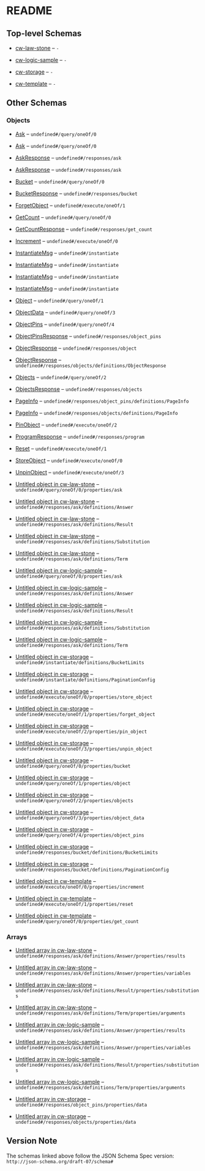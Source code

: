 # README

## Top-level Schemas

* [cw-law-stone](./cw-law-stone.md "CW Law StoneOverviewThe cw-law-stone smart contract aims to provide GaaS (i") – `-`

* [cw-logic-sample](./cw-logic-sample.md "CW Logic SampleSample contract to query the OKP4 logic module") – `-`

* [cw-storage](./cw-storage.md "CW StorageOverviewThe cw-storage smart contract enables the storage of arbitrary objects in any Cosmos blockchains using the CosmWasm framework") – `-`

* [cw-template](./cw-template.md "CW TemplateBase smart contract to start coding into the blockchain 🚀") – `-`

## Other Schemas

### Objects

* [Ask](./cw-law-stone-querymsg-oneof-ask.md "If not broken, ask the logic module the provided query with the law program loaded") – `undefined#/query/oneOf/0`

* [Ask](./cw-logic-sample-querymsg-oneof-ask.md "Ask returns the evaluation of the query using the program context through the logic module") – `undefined#/query/oneOf/0`

* [AskResponse](./cw-law-stone-responses-askresponse.md) – `undefined#/responses/ask`

* [AskResponse](./cw-logic-sample-responses-askresponse.md) – `undefined#/responses/ask`

* [Bucket](./cw-storage-querymsg-oneof-bucket.md "Bucket returns the bucket information") – `undefined#/query/oneOf/0`

* [BucketResponse](./cw-storage-responses-bucketresponse.md "BucketResponse is the response of the Bucket query") – `undefined#/responses/bucket`

* [ForgetObject](./cw-storage-executemsg-oneof-forgetobject.md "ForgetObject first unpin the object from the bucket for the considered sender, then remove it from the storage if it is not pinned anymore") – `undefined#/execute/oneOf/1`

* [GetCount](./cw-template-querymsg-oneof-getcount.md "GetCount returns the current count as a json-encoded number") – `undefined#/query/oneOf/0`

* [GetCountResponse](./cw-template-responses-getcountresponse.md "We define a custom struct for each query response") – `undefined#/responses/get_count`

* [Increment](./cw-template-executemsg-oneof-increment.md "Execute an increment message") – `undefined#/execute/oneOf/0`

* [InstantiateMsg](./cw-law-stone-instantiatemsg.md "Instantiate message") – `undefined#/instantiate`

* [InstantiateMsg](./cw-logic-sample-instantiatemsg.md "Instantiate messages") – `undefined#/instantiate`

* [InstantiateMsg](./cw-storage-instantiatemsg.md "Instantiate messages") – `undefined#/instantiate`

* [InstantiateMsg](./cw-template-instantiatemsg.md "Instantiate messages") – `undefined#/instantiate`

* [Object](./cw-storage-querymsg-oneof-object.md "Object returns the object information with the given id") – `undefined#/query/oneOf/1`

* [ObjectData](./cw-storage-querymsg-oneof-objectdata.md "ObjectData returns the content of the object with the given id") – `undefined#/query/oneOf/3`

* [ObjectPins](./cw-storage-querymsg-oneof-objectpins.md "ObjectPins returns the list of addresses that pinned the object with the given id with support for pagination") – `undefined#/query/oneOf/4`

* [ObjectPinsResponse](./cw-storage-responses-objectpinsresponse.md "ObjectPinsResponse is the response of the GetObjectPins query") – `undefined#/responses/object_pins`

* [ObjectResponse](./cw-storage-responses-objectresponse.md "ObjectResponse is the response of the Object query") – `undefined#/responses/object`

* [ObjectResponse](./cw-storage-responses-objectsresponse-definitions-objectresponse.md "ObjectResponse is the response of the Object query") – `undefined#/responses/objects/definitions/ObjectResponse`

* [Objects](./cw-storage-querymsg-oneof-objects.md "Objects returns the list of objects in the bucket with support for pagination") – `undefined#/query/oneOf/2`

* [ObjectsResponse](./cw-storage-responses-objectsresponse.md "ObjectsResponse is the response of the Objects query") – `undefined#/responses/objects`

* [PageInfo](./cw-storage-responses-objectpinsresponse-definitions-pageinfo.md "PageInfo is the page information returned for paginated queries") – `undefined#/responses/object_pins/definitions/PageInfo`

* [PageInfo](./cw-storage-responses-objectsresponse-definitions-pageinfo.md "PageInfo is the page information returned for paginated queries") – `undefined#/responses/objects/definitions/PageInfo`

* [PinObject](./cw-storage-executemsg-oneof-pinobject.md "PinObject pins the object in the bucket for the considered sender") – `undefined#/execute/oneOf/2`

* [ProgramResponse](./cw-law-stone-responses-programresponse.md "ProgramResponse carry elements to locate the program in a cw-storage contract") – `undefined#/responses/program`

* [Reset](./cw-template-executemsg-oneof-reset.md "Reset counter to the specified value") – `undefined#/execute/oneOf/1`

* [StoreObject](./cw-storage-executemsg-oneof-storeobject.md "StoreObject store an object to the bucket and make the sender the owner of the object") – `undefined#/execute/oneOf/0`

* [UnpinObject](./cw-storage-executemsg-oneof-unpinobject.md "UnpinObject unpins the object in the bucket for the considered sender") – `undefined#/execute/oneOf/3`

* [Untitled object in cw-law-stone](./cw-law-stone-querymsg-oneof-ask-properties-ask.md) – `undefined#/query/oneOf/0/properties/ask`

* [Untitled object in cw-law-stone](./cw-law-stone-responses-askresponse-definitions-answer.md) – `undefined#/responses/ask/definitions/Answer`

* [Untitled object in cw-law-stone](./cw-law-stone-responses-askresponse-definitions-result.md) – `undefined#/responses/ask/definitions/Result`

* [Untitled object in cw-law-stone](./cw-law-stone-responses-askresponse-definitions-substitution.md) – `undefined#/responses/ask/definitions/Substitution`

* [Untitled object in cw-law-stone](./cw-law-stone-responses-askresponse-definitions-term.md) – `undefined#/responses/ask/definitions/Term`

* [Untitled object in cw-logic-sample](./cw-logic-sample-querymsg-oneof-ask-properties-ask.md) – `undefined#/query/oneOf/0/properties/ask`

* [Untitled object in cw-logic-sample](./cw-logic-sample-responses-askresponse-definitions-answer.md) – `undefined#/responses/ask/definitions/Answer`

* [Untitled object in cw-logic-sample](./cw-logic-sample-responses-askresponse-definitions-result.md) – `undefined#/responses/ask/definitions/Result`

* [Untitled object in cw-logic-sample](./cw-logic-sample-responses-askresponse-definitions-substitution.md) – `undefined#/responses/ask/definitions/Substitution`

* [Untitled object in cw-logic-sample](./cw-logic-sample-responses-askresponse-definitions-term.md) – `undefined#/responses/ask/definitions/Term`

* [Untitled object in cw-storage](./cw-storage-instantiatemsg-definitions-bucketlimits.md "BucketLimits is the type of the limits of a bucket") – `undefined#/instantiate/definitions/BucketLimits`

* [Untitled object in cw-storage](./cw-storage-instantiatemsg-definitions-paginationconfig.md "PaginationConfig is the type carrying configuration for paginated queries") – `undefined#/instantiate/definitions/PaginationConfig`

* [Untitled object in cw-storage](./cw-storage-executemsg-oneof-storeobject-properties-store_object.md) – `undefined#/execute/oneOf/0/properties/store_object`

* [Untitled object in cw-storage](./cw-storage-executemsg-oneof-forgetobject-properties-forget_object.md) – `undefined#/execute/oneOf/1/properties/forget_object`

* [Untitled object in cw-storage](./cw-storage-executemsg-oneof-pinobject-properties-pin_object.md) – `undefined#/execute/oneOf/2/properties/pin_object`

* [Untitled object in cw-storage](./cw-storage-executemsg-oneof-unpinobject-properties-unpin_object.md) – `undefined#/execute/oneOf/3/properties/unpin_object`

* [Untitled object in cw-storage](./cw-storage-querymsg-oneof-bucket-properties-bucket.md) – `undefined#/query/oneOf/0/properties/bucket`

* [Untitled object in cw-storage](./cw-storage-querymsg-oneof-object-properties-object.md) – `undefined#/query/oneOf/1/properties/object`

* [Untitled object in cw-storage](./cw-storage-querymsg-oneof-objects-properties-objects.md) – `undefined#/query/oneOf/2/properties/objects`

* [Untitled object in cw-storage](./cw-storage-querymsg-oneof-objectdata-properties-object_data.md) – `undefined#/query/oneOf/3/properties/object_data`

* [Untitled object in cw-storage](./cw-storage-querymsg-oneof-objectpins-properties-object_pins.md) – `undefined#/query/oneOf/4/properties/object_pins`

* [Untitled object in cw-storage](./cw-storage-responses-bucketresponse-definitions-bucketlimits.md "BucketLimits is the type of the limits of a bucket") – `undefined#/responses/bucket/definitions/BucketLimits`

* [Untitled object in cw-storage](./cw-storage-responses-bucketresponse-definitions-paginationconfig.md "PaginationConfig is the type carrying configuration for paginated queries") – `undefined#/responses/bucket/definitions/PaginationConfig`

* [Untitled object in cw-template](./cw-template-executemsg-oneof-increment-properties-increment.md) – `undefined#/execute/oneOf/0/properties/increment`

* [Untitled object in cw-template](./cw-template-executemsg-oneof-reset-properties-reset.md) – `undefined#/execute/oneOf/1/properties/reset`

* [Untitled object in cw-template](./cw-template-querymsg-oneof-getcount-properties-get_count.md) – `undefined#/query/oneOf/0/properties/get_count`

### Arrays

* [Untitled array in cw-law-stone](./cw-law-stone-responses-askresponse-definitions-answer-properties-results.md) – `undefined#/responses/ask/definitions/Answer/properties/results`

* [Untitled array in cw-law-stone](./cw-law-stone-responses-askresponse-definitions-answer-properties-variables.md) – `undefined#/responses/ask/definitions/Answer/properties/variables`

* [Untitled array in cw-law-stone](./cw-law-stone-responses-askresponse-definitions-result-properties-substitutions.md) – `undefined#/responses/ask/definitions/Result/properties/substitutions`

* [Untitled array in cw-law-stone](./cw-law-stone-responses-askresponse-definitions-term-properties-arguments.md) – `undefined#/responses/ask/definitions/Term/properties/arguments`

* [Untitled array in cw-logic-sample](./cw-logic-sample-responses-askresponse-definitions-answer-properties-results.md) – `undefined#/responses/ask/definitions/Answer/properties/results`

* [Untitled array in cw-logic-sample](./cw-logic-sample-responses-askresponse-definitions-answer-properties-variables.md) – `undefined#/responses/ask/definitions/Answer/properties/variables`

* [Untitled array in cw-logic-sample](./cw-logic-sample-responses-askresponse-definitions-result-properties-substitutions.md) – `undefined#/responses/ask/definitions/Result/properties/substitutions`

* [Untitled array in cw-logic-sample](./cw-logic-sample-responses-askresponse-definitions-term-properties-arguments.md) – `undefined#/responses/ask/definitions/Term/properties/arguments`

* [Untitled array in cw-storage](./cw-storage-responses-objectpinsresponse-properties-data.md "The list of addresses that pinned the object") – `undefined#/responses/object_pins/properties/data`

* [Untitled array in cw-storage](./cw-storage-responses-objectsresponse-properties-data.md "The list of objects in the bucket") – `undefined#/responses/objects/properties/data`

## Version Note

The schemas linked above follow the JSON Schema Spec version: `http://json-schema.org/draft-07/schema#`
